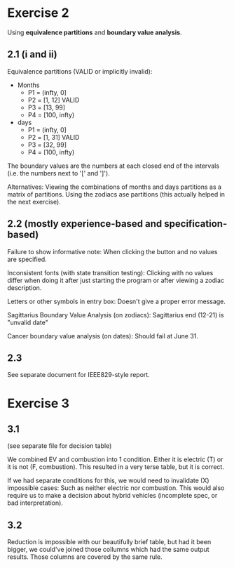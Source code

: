 # Exercise 2

Using **equivalence partitions** and **boundary value analysis**.

## 2.1 (i and ii)

Equivalence partitions (VALID or implicitly invalid):

* Months
  * P1 = (infty, 0]
  * P2 = [1, 12] VALID
  * P3 = [13, 99]
  * P4 = [100, infty)
* days
  * P1 = (infty, 0]
  * P2 = [1, 31] VALID
  * P3 = [32, 99]
  * P4 = [100, infty)

The boundary values are the numbers at each closed end of the intervals (i.e. the numbers next to '[' and ']').

Alternatives:
Viewing the combinations of months and days partitions as a matrix of partitions.
Using the zodiacs ase partitions (this actually helped in the next exercise).

## 2.2 (mostly experience-based and specification-based)

Failure to show informative note:
When clicking the button and no values are specified.

Inconsistent fonts (with state transition testing):
Clicking with no values differ when doing it after just starting the program or after viewing a zodiac description.

Letters or other symbols in entry box:
Doesn't give a proper error message.

Sagittarius Boundary Value Analysis (on zodiacs):
Sagittarius end (12-21) is "unvalid date"

Cancer boundary value analysis (on dates):
Should fail at June 31.

## 2.3

See separate document for IEEE829-style report.

# Exercise 3

## 3.1

(see separate file for decision table)

We combined EV and combustion into 1 condition.
Either it is electric (T) or it is not (F, combustion).
This resulted in a very terse table, but it is correct.

If we had separate conditions for this, we would need to invalidate (X) impossible cases: Such as neither electric nor combustion.
This would also require us to make a decision about hybrid vehicles (incomplete spec, or bad interpretation).

## 3.2

Reduction is impossible with our beautifully brief table, but had it been bigger, we could've joined those collumns which had the same output results.
Those columns are covered by the same rule.
